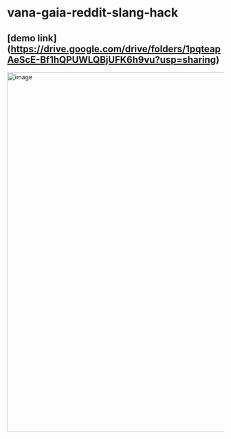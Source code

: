 # vana-gaia-reddit-slang-hack
## [demo link] (https://drive.google.com/drive/folders/1pqteapAeScE-Bf1hQPUWLQBjUFK6h9vu?usp=sharing)
<img width="834" alt="image" src="https://github.com/user-attachments/assets/d658111a-bf4d-49e9-91fd-4b29c171a7fc">
